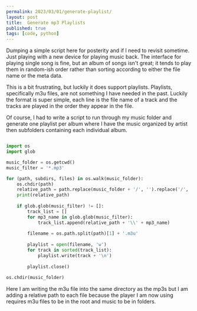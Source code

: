 ```yaml
---
permalink: 2023/03/01/generate-playlist/
layout: post
title:  Generate mp3 Playlists
published: true
tags: [code, python]
---
```


Dumping a simple script here for posterity and if I need to revisit sometime. Just playing with a new device for 
playing music back. The interface for playing single song is fine, but an album of songs isn't great; it tends to 
play them in random-ish order rather than sorting according to either the file name or the meta data. 

This is a bit frustrating, but luckily it does support playlists. Playlists, specifically m3u files, are not something 
I have needed in the past. Luckily the format is super simple, each line is the file name of a track and the tracks 
are played in the order they appear in the file. 

Of course, I had to write a script to run through my music folder and generate one playlist per album where I have the music 
organized by artist then subfolders containing each individual album. 

```python

import os
import glob 

music_folder = os.getcwd()
music_filter = '*.mp3'

for (path, subdirs, files) in os.walk(music_folder):
    os.chdir(path)
    relative_path = path.replace(music_folder + '/', '').replace('/', '\\') 
    print(relative_path)
    
    if glob.glob(music_filter) != []:
        track_list = []
        for mp3_name in glob.glob(music_filter):
            track_list.append(relative_path + '\\' + mp3_name)
        
        filename = os.path.split(path)[1] + '.m3u'
        
        playlist = open(filename, 'w')
        for track in sorted(track_list):
            playlist.write(track + '\n')
            
        playlist.close()
    
os.chdir(music_folder)

```

Here I am writing the m3u file into the same directory as the mp3s but I am adding a relative path to each file because 
the player I am now using requires m3u files to be in the root and music to be in folders. 



